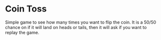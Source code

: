 # Coin Toss #

Simple game to see how many times you want to flip the coin. It is a 50/50 chance on if it will land on heads or tails, then it will ask if you want to replay the game.
